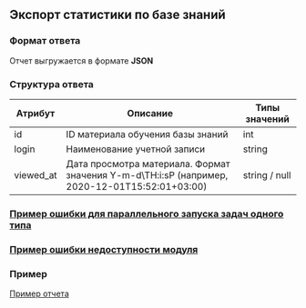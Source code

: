 ## Экспорт статистики по базе знаний
### Формат ответа
Отчет выгружается в формате **JSON**

### Структура ответа
| Атрибут |Описание| Типы значений |
| -------| ----- | ---- |
| id | ID материала обучения базы знаний | int |
| login | Наименование учетной записи | string |
| viewed_at | Дата просмотра материала. Формат значения Y-m-d\TH:i:sP (например, 2020-12-01T15:52:01+03:00) | string / null |

### [Пример ошибки для параллельного запуска задач одного типа](https://github.com/ekvio-dev/integration-api-response-examples/blob/master/examples/v2/uniq_task_error.json)
### [Пример ошибки недоступности модуля](https://github.com/ekvio-dev/integration-api-response-examples/blob/master/examples/v2/module_unavalible_error.json)
### Пример
[Пример отчета](https://github.com/ekvio-dev/integration-api-response-examples/blob/master/examples/v2/information/information-statistic.json)